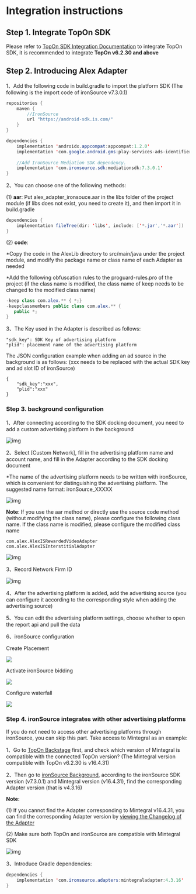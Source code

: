 # Integration instructions

## Step 1. Integrate TopOn SDK

Please refer to [TopOn SDK Integration Documentation](https://docs.toponad.com/#/en-us/android/android_doc/android_sdk_config_access) to integrate TopOn SDK, it is recommended to integrate **TopOn v6.2.30 and above**



## Step 2. Introducing Alex Adapter

1、Add the following code in build.gradle to import the platform SDK (The following is the import code of ironSource v7.3.0.1)

```java
repositories {
    maven {
        //IronSource
        url "https://android-sdk.is.com/"
    }
}

dependencies {
    implementation 'androidx.appcompat:appcompat:1.2.0'
    implementation 'com.google.android.gms:play-services-ads-identifier:18.0.1'
    
    //Add IronSource Mediation SDK dependency.
    implementation 'com.ironsource.sdk:mediationsdk:7.3.0.1'
}
```

2、You can choose one of the following methods:

(1) **aar**: Put alex_adapter_ironsouce.aar in the libs folder of the project module (if libs does not exist, you need to create it), and then import it in build.gradle

```java
dependencies {
    implementation fileTree(dir: 'libs', include: ['*.jar','*.aar'])
}
```

(2) **code**: 

*Copy the code in the AlexLib directory to src/main/java under the project module, and modify the package name or class name of each Adapter as needed

*Add the following obfuscation rules to the proguard-rules.pro of the project (if the class name is modified, the class name of keep needs to be changed to the modified class name)

```java
-keep class com.alex.** { *;}
-keepclassmembers public class com.alex.** {
   public *;
}
```

3、The Key used in the Adapter is described as follows:

```
"sdk_key": SDK Key of advertising platform
"plid": placement name of the advertising platform
```

The JSON configuration example when adding an ad source in the background is as follows: (xxx needs to be replaced with the actual SDK key and ad slot ID of ironSource)

```
{
    "sdk_key":"xxx",
    "plid":"xxx"
}
```



### Step 3. background configuration

1、After connecting according to the SDK docking document, you need to add a custom advertising platform in the background

![img](img/image1_en.png)

2、Select [Custom Network], fill in the advertising platform name and account name, and fill in the Adapter according to the SDK docking document

*The name of the advertising platform needs to be written with ironSource, which is convenient for distinguishing the advertising platform. The suggested name format: ironSource_XXXXX

![img](img/image2_en.png)

**Note**: If you use the aar method or directly use the source code method (without modifying the class name), please configure the following class name. If the class name is modified, please configure the modified class name

```
com.alex.AlexISRewardedVideoAdapter
com.alex.AlexISInterstitialAdapter
```

![img](img/image3_en.png)

3、Record Network Firm ID

![img](img/image4_en.png)

4、After the advertising platform is added, add the advertising source (you can configure it according to the corresponding style when adding the advertising source)

5、You can edit the advertising platform settings, choose whether to open the report api and pull the data

6、ironSource configuration

Create Placement

![](img/create_placement.png)

Activate ironSource bidding

![](img/open_bidding.png)

Configure waterfall

![](img/setup_waterfall.png)



### Step 4. ironSource integrates with other advertising platforms

If you do not need to access other advertising platforms through ironSource, you can skip this part. Take access to Mintegral as an example:

1、Go to [TopOn Backstage](https://docs.toponad.com/#/en-us/android/download/package) first, and check which version of Mintegral is compatible with the connected TopOn version? (The Mintegral version compatible with TopOn v6.2.30 is v16.4.31)

2、Then go to [ironSource Background](https://developers.is.com/ironsource-mobile/android/mediation-networks-android/#step-2), according to the ironSource SDK version (v7.3.0.1) and Mintegral version (v16.4.31), find the corresponding Adapter version (that is v4.3.16)

**Note:**

(1) If you cannot find the Adapter corresponding to Mintegral v16.4.31, you can find the corresponding Adapter version by [viewing the Changelog of the Adapter](https://developers.is.com/ironsource-mobile/android/mintegral-change-log/)

(2) Make sure both TopOn and ironSource are compatible with Mintegral SDK

![img](img/image5.png)

3、Introduce Gradle dependencies:

```java
dependencies {
    implementation 'com.ironsource.adapters:mintegraladapter:4.3.16'
}
```

